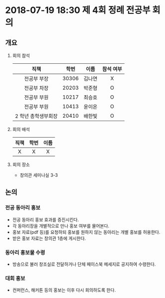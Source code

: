 # 2018-07-19 18:30 제 4회 정례 전공부 회의

## 개요
1. 회의 참석

    |         직책        |  학번 |  이름  | 참석 여부 |
    |:-------------------:|:-----:|:------:|:---------:|
    |     전공부 부장     | 30306 | 김나연 |     X     |
    |     전공부 차장     | 20203 | 박준형 |     O     |
    |     전공부 부원     | 10217 | 최승호 |     O     |
    |     전공부 부원     | 10413 | 윤이온 |     O     |
    | 2 학년 총학생부회장  | 20410 | 배한빛 |     O     |

2. 회의 배석

    | 직책 | 학번 | 이름 |
    |:----:|:----:|:----:|
    | X    | X    | X    |

3. 회의 장소
    * 창의관 세미나실 3-3

## 논의
### 전공 동아리 홍보
- 전공 동아리 홍보 효과를 증진시킨다.
- 각 동아리장을 개별적으로 만나 홍보 여부를 물어본다.
- 홍보 자료(pdf 등)를 요청하되 홍보를 원하지 않는 동아리는 개별 홍보를 허용한다.
- 받은 홍보 자료는 창의관 1층에 게시한다.

### 동아리 홍보물 수령
- 방송으로 불러 창조실로 전달하거나 단체 페이스북 메세지로 공지하여 수령한다.

### 대회 홍보
- 컨퍼런스, 해커톤 등의 홍보는 이후 다시 회의하도록 한다.